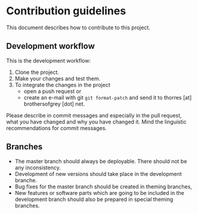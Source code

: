 # Contribution guidelines
This document describes how to contribute to this project.
## Development workflow
This is the development workflow:
1. Clone the project.
2. Make your changes and test them.
3. To integrate the changes in the project
    * open a push request or
    * create an e-mail with git `git format-patch` and send it to thorres [at] brothersofgrey [dot] net.

Please describe in commit messages and especially in the pull request, what you have changed and why you have changed it. Mind the linguistic recommendations for commit messages.
## Branches
* The master branch should always be deployable. There should not be any inconsistency.
* Development of new versions should take place in the development branche.
* Bug fixes for the master branch should be created in theming branches,
* New features or software parts which are going to be included in the development branch should also
be prepared in special theming branches.
